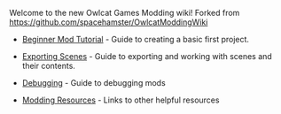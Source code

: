 Welcome to the new Owlcat Games Modding wiki! Forked from https://github.com/spacehamster/OwlcatModdingWiki

* [Beginner Mod Tutorial](https://github.com/spacehamster/OwlcatModdingWiki/wiki/Beginner-Guide) - Guide to creating a basic first project.

* [Exporting Scenes](https://github.com/spacehamster/OwlcatModdingWiki/wiki/Exporting-Scenes) - Guide to exporting and working with scenes and their contents.

* [Debugging](https://github.com/spacehamster/OwlcatModdingWiki/wiki/Debugging) - Guide to debugging mods

* [Modding Resources](https://github.com/spacehamster/OwlcatModdingWiki/wiki/Modding-Resources) - Links to other helpful resources